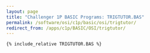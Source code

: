 ```yaml
---
layout: page
title: "Challenger 1P BASIC Programs: TRIGTUTOR.BAS"
permalink: /software/osi/c1p/basic/osi/trigtutor/
redirect_from: /apps/c1p/BASIC/OSI/trigtutor/
---
```


```basic
{% include_relative TRIGTUTOR.BAS %}
```
